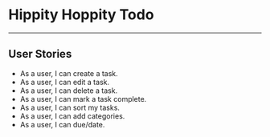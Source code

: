 # Hippity Hoppity Todo
---
## User Stories
- As a user, I can create a task.
- As a user, I can edit a task.
- As a user, I can delete a task.
- As a user, I can mark a task complete.
- As a user, I can sort my tasks.
- As a user, I can add categories.
- As a user, I can due/date.